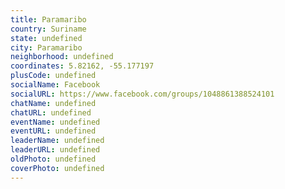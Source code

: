 ```yaml
---
title: Paramaribo
country: Suriname
state: undefined
city: Paramaribo
neighborhood: undefined
coordinates: 5.82162, -55.177197
plusCode: undefined
socialName: Facebook
socialURL: https://www.facebook.com/groups/1048861388524101
chatName: undefined
chatURL: undefined
eventName: undefined
eventURL: undefined
leaderName: undefined
leaderURL: undefined
oldPhoto: undefined
coverPhoto: undefined
---
```

